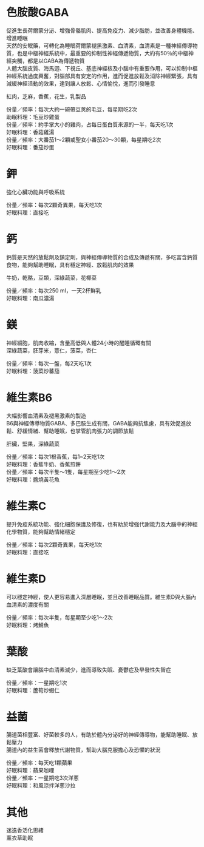 # 色胺酸GABA   
促進生長荷爾蒙分泌、增強骨骼肌肉、提高免疫力、減少脂肪，並改善身體機能、增進睡眠  
天然的安眠藥，可轉化為睡眠荷爾蒙褪黑激素、血清素，血清素是一種神經傳導物質，也是中樞神經系統中，最重要的抑制性神經傳遞物質，大約有50％的中樞神經突觸，都是以GABA為傳遞物質    
人體大腦皮質、海馬迴、下視丘、基底神經核及小腦中有重要作用，可以抑制中樞神經系統過度興奮，對腦部具有安定的作用，進而促進放鬆及消除神經緊張，具有減緩神經活動的效果，達到讓人放鬆、心情愉悅，進而引發睡意    

紅肉，芝麻，香蕉，花生，乳製品  

份量／頻率：每次大約一碗帶豆莢的毛豆，每星期吃2次    
助眠料理：毛豆炒雞蛋  
份量／頻率：約手掌大小的雞肉，占每日蛋白質來源的一半，每天吃1次    
好眠料理：香菇雞湯  
份量／頻率：大番茄1～2顆或聖女小番茄20～30顆，每星期吃2次  
好眠料理：番茄炒蛋  

# 鉀
強化心臟功能與呼吸系統  

份量／頻率：每次2顆奇異果，每天吃1次  
好眠料理：直接吃  

# 鈣
鈣質是天然的放鬆劑及鎮定劑，與神經傳導物質的合成及傳遞有關，多吃富含鈣質食物，能夠幫助睡眠，具有穩定神經、放鬆肌肉的效果    

牛奶，乾酪，豆類，深綠蔬菜，花椰菜  

份量／頻率：每次250 ml，一天2杯鮮乳    
好眠料理：南瓜濃湯  

# 鎂
神經細胞，肌肉收縮，含量高低與人體24小時的醒睡循環有關  
深綠蔬菜，胚芽米，薏仁，菠菜，杏仁  

份量／頻率：每次一盤，每2天吃1次  
好眠料理：菠菜炒蕃茄  

# 維生素B6
大幅影響血清素及褪黑激素的製造  
B6與神經傳導物質GABA、多巴胺生成有關，GABA能夠抗焦慮，具有效促進放鬆、舒緩情緒、幫助睡眠，也掌管肌肉張力的調節放鬆

肝臟，堅果，深綠蔬菜

份量／頻率：每次1根香蕉，每1~2天吃1次  
好眠料理：香蕉牛奶、香蕉煎餅  
份量／頻率：每次半隻～1隻，每星期至少吃1～2次  
好眠料理：醬燒黃花魚  

# 維生素C
提升免疫系統功能、強化細胞保護及修復，也有助於增強代謝能力及大腦中的神經化學物質，能夠幫助情緒穩定

份量／頻率：每次2顆奇異果，每天吃1次  
好眠料理：直接吃  

# 維生素D
可以穩定神經，使人更容易進入深層睡眠，並且改善睡眠品質。維生素D與大腦內血清素的濃度有關  

份量／頻率：每次半隻，每星期至少吃1～2次  
好眠料理：烤鯖魚  

# 葉酸
缺乏葉酸會讓腦中血清素減少，進而導致失眠、憂鬱症及早發性失智症  

份量／頻率：一星期吃1次  
好眠料理：蘆筍炒蝦仁  
 
 # 益菌
腸道菌相豐富、好菌較多的人，有助於體內分泌好的神經傳導物，能幫助睡眠、放鬆壓力  
腸道內的益生菌會釋放代謝物質，幫助大腦克服擔心及恐懼的狀況  

份量／頻率：每天吃1顆蘋果  
好眠料理：蘋果咖哩  
份量／頻率：一星期吃3次洋蔥  
好眠料理：和風涼拌洋蔥沙拉    

# 其他
迷迭香活化思緒  
薰衣草助眠  
